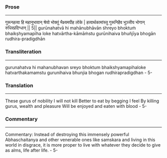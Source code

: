 ### Prose 
 --- 
गुरूनहत्वा हि महानुभावान्
श्रेयो भोक्तुं भैक्ष्यमपीह लोके |
हत्वार्थकामांस्तु गुरूनिहैव
भुञ्जीय भोगान् रुधिरप्रदिग्धान् || 5||
gurūnahatvā hi mahānubhāvān
śhreyo bhoktuṁ bhaikṣhyamapīha loke
hatvārtha-kāmāṁstu gurūnihaiva
bhuñjīya bhogān rudhira-pradigdhān

### Transliteration 
 --- 
gurunahatva hi mahanubhavan sreyo bhoktum bhaikshyamapihaloke hatvarthakamamstu gurunihaiva bhunjia bhogan rudhirapradigdhan - 5-

### Translation 
 --- 
These gurus of nobility I will not kill Better to eat by begging I feel By killing gurus, wealth and pleasure Will be enjoyed and eaten with blood - 5-

### Commentary 
 --- 
Commentary: Instead of destroying this immensely powerful Abhaschaitanya and other venerable ones like samskara and living in this world in disgrace, it is more proper to live with whatever they decide to give as alms, life after life. - 5-